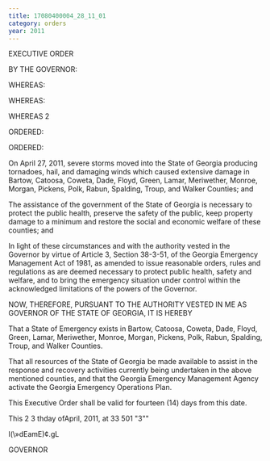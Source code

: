 ```yaml
---
title: 17080400004_28_11_01
category: orders
year: 2011
---
```

 

EXECUTIVE ORDER

BY THE GOVERNOR:

WHEREAS:

WHEREAS:

WHEREAS 2

ORDERED:

ORDERED:

On April 27, 2011, severe storms moved into the State of Georgia producing
tornadoes, hail, and damaging winds which caused extensive damage in Bartow,
Catoosa, Coweta, Dade, Floyd, Green, Lamar, Meriwether, Monroe, Morgan,
Pickens, Polk, Rabun, Spalding, Troup, and Walker Counties; and

The assistance of the government of the State of Georgia is necessary to protect
the public health, preserve the safety of the public, keep property damage to a
minimum and restore the social and economic welfare of these counties; and

In light of these circumstances and with the authority vested in the Governor by
virtue of Article 3, Section 38-3-51, of the Georgia Emergency Management Act of
1981, as amended to issue reasonable orders, rules and regulations as are deemed
necessary to protect public health, safety and welfare, and to bring the emergency
situation under control within the acknowledged limitations of the powers of the
Governor.

NOW, THEREFORE, PURSUANT TO THE AUTHORITY VESTED IN
ME AS GOVERNOR OF THE STATE OF GEORGIA, IT IS HEREBY

That a State of Emergency exists in Bartow, Catoosa, Coweta, Dade, Floyd, Green,
Lamar, Meriwether, Monroe, Morgan, Pickens, Polk, Rabun, Spalding, Troup,
and Walker Counties.

That all resources of the State of Georgia be made available to assist in the
response and recovery activities currently being undertaken in the above
mentioned counties, and that the Georgia Emergency Management Agency
activate the Georgia Emergency Operations Plan.

This Executive Order shall be valid for fourteen (14) days from this date.

This 2 3 thday ofApril, 2011, at 33 501 "3""

l(\»dEamE)¢.gL

GOVERNOR

